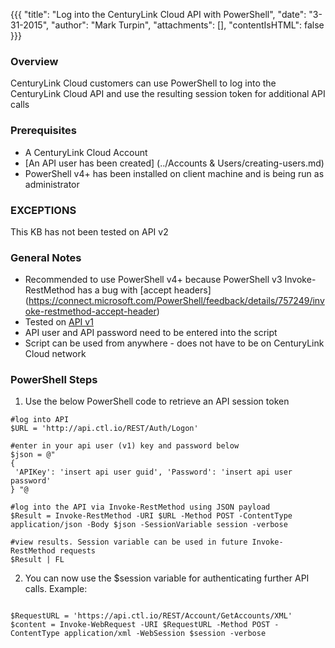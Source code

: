 {{{
  "title": "Log into the CenturyLink Cloud API with PowerShell",
  "date": "3-31-2015",
  "author": "Mark Turpin",
  "attachments": [],
  "contentIsHTML": false
}}}

### Overview

CenturyLink Cloud customers can use PowerShell to log into the CenturyLink Cloud API and use the resulting session token for additional API calls

### Prerequisites

* A CenturyLink Cloud Account
* [An API user has been created] (../Accounts & Users/creating-users.md)
* PowerShell v4+ has been installed on client machine and is being run as administrator

### EXCEPTIONS

This KB has not been tested on API v2

### General Notes

* Recommended to use PowerShell v4+ because PowerShell v3 Invoke-RestMethod has a bug with [accept headers] (https://connect.microsoft.com/PowerShell/feedback/details/757249/invoke-restmethod-accept-header)
* Tested on [API v1](https://www.centurylinkcloud.com/api-docs/v1/#authentication-logon)
* API user and API password need to be entered into the script
* Script can be used from anywhere - does not have to be on CenturyLink Cloud network

### PowerShell Steps

1. Use the below PowerShell code to retrieve an API session token

```
#log into API
$URL = 'http://api.ctl.io/REST/Auth/Logon'

#enter in your api user (v1) key and password below
$json = @"
{
 'APIKey': 'insert api user guid', 'Password': 'insert api user password'
} "@

#log into the API via Invoke-RestMethod using JSON payload
$Result = Invoke-RestMethod -URI $URL -Method POST -ContentType application/json -Body $json -SessionVariable session -verbose

#view results. Session variable can be used in future Invoke-RestMethod requests
$Result | FL

```

2.  You can now use the $session variable for authenticating further API calls.  Example:

```

$RequestURL = 'https://api.ctl.io/REST/Account/GetAccounts/XML'
$content = Invoke-WebRequest -URI $RequestURL -Method POST -ContentType application/xml -WebSession $session -verbose

```
